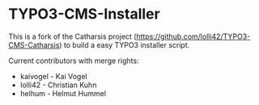 TYPO3-CMS-Installer
===================

This is a fork of the Catharsis project (https://github.com/lolli42/TYPO3-CMS-Catharsis) to build a easy TYPO3 installer script.

Current contributors with merge rights:
* kaivogel - Kai Vogel
* lolli42 - Christian Kuhn
* helhum - Helmut Hummel
